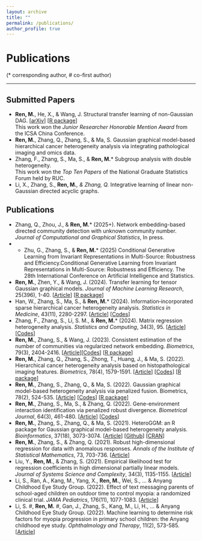 ```yaml
---
layout: archive
title: ""
permalink: /publications/
author_profile: true
---
```



# Publications
(* corresponding author, \# co-first author)
- - -
## Submitted Papers 
- **Ren, M.**, He, X., & Wang, J. Structural transfer learning of non-Gaussian DAG. [[arXiv](https://arxiv.org/abs/2310.10239)] [[R package](https://CRAN.R-project.org/package=TransGraph)]        
This work won the *Junior Researcher Honorable Mention Award* from the ICSA China Conference.
- **Ren, M.**, Zhang, Q., Zhang, S., & Ma, S. Gaussian graphical model-based hierarchical cancer heterogeneity analysis via integrating pathological imaging and omics data.
- Zhang, F., Zhang, S., Ma, S., & **Ren, M.*** Subgroup analysis with double heterogeneity.    
This work won the *Top Ten Papers* of the National Graduate Statistics Forum held by RUC.
- Li, X., Zhang, S., **Ren, M.***, & Zhang, Q.* Integrative learning of linear non-Gaussian directed acyclic graphs.


## Publications  
- Zhang, Q., Zhou, J., & **Ren, M.*** (2025+). Network embedding-based directed community detection with unknown community number. *Journal of Computational and Graphical Statistics*, In press.
- - Zhu, G., Zhang, S., & **Ren, M.*** (2025) Conditional Generative Learning from Invariant Representations in Multi-Source: Robustness and Efficiency.Conditional Generative Learning from Invariant Representations in Multi-Source: Robustness and Efficiency. The 28th International Conference on Artificial Intelligence and Statistics.
- **Ren, M.**, Zhen, Y., & Wang, J. (2024). Transfer learning for tensor Gaussian graphical models. *Journal of Machine Learning Research*, 25(396), 1-40. [[Article](https://jmlr.org/papers/v25/22-1313.html)] [[R package](https://CRAN.R-project.org/package=TransGraph)]  
- Han, W., Zhang, S., Ma, S., & **Ren, M.*** (2024). Information‐incorporated sparse hierarchical cancer heterogeneity analysis. *Statistics in Medicine*, 43(11), 2280-2297. [[Article](https://doi.org/10.1002/sim.10071)] [[Codes](https://github.com/HHanWei/ISHH)]
- Zhang, F., Zhang, S., Li, S. M., & **Ren, M.*** (2024). Matrix regression heterogeneity analysis. *Statistics and Computing*, 34(3), 95. [[Article](https://doi.org/10.1007/s11222-024-10401-z)][[Codes](https://github.com/Zhang-Fengchuan/Matrix-heterogeneity-linear-regression)]
- **Ren, M.**, Zhang, S., & Wang, J. (2023). Consistent estimation of the number of communities via regularized network embedding. *Biometrics*, 79(3), 2404-2416. [[Article](https://doi.org/10.1111/biom.13815)][[Codes](https://github.com/Ren-Mingyang/net-community-number-est)] [[R package](https://CRAN.R-project.org/package=cencrne)]
- **Ren, M.**, Zhang, Q., Zhang, S., Zhong, T., Huang, J., & Ma, S. (2022). Hierarchical cancer heterogeneity analysis based on histopathological imaging features. *Biometrics*, 78(4), 1579-1591. [[Article](https://doi.org/10.1111/biom.13544)] [[Codes](https://github.com/Ren-Mingyang/HhP)] [[R package](https://cran.r-project.org/web/packages/HhP/)]
- **Ren, M.**, Zhang, S., Zhang, Q., & Ma, S. (2022). Gaussian graphical model-based heterogeneity analysis via penalized fusion. Biometrics, 78(2), 524-535. [[Article](https://doi.org/10.1111/biom.13426)] [[Codes](https://github.com/Ren-Mingyang/GGM-PF)] [[R package](https://CRAN.R-project.org/package=HeteroGGM)]
- **Ren, M.**, Zhang, S., Ma, S., & Zhang, Q. (2022). Gene-environment interaction identification via penalized robust divergence. *Biometrical Journal*, 64(3), 461-480. [[Article](https://doi.org/10.1002/bimj.202000157)] [[Codes](https://github.com/Ren-Mingyang/GE-PRD)]
- **Ren, M.**, Zhang, S., Zhang, Q., & Ma, S. (2021). HeteroGGM: an R package for Gaussian graphical model-based heterogeneity analysis. *Bioinformatics*, 37(18), 3073-3074. [[Article](https://doi.org/10.1093/bioinformatics/btab134)] [[Github](https://github.com/Ren-Mingyang/HeteroGGM)] [[CRAN](https://CRAN.R-project.org/package=HeteroGGM)]
- **Ren, M.**, Zhang, S., & Zhang, Q. (2021). Robust high-dimensional regression for data with anomalous responses. *Annals of the Institute of Statistical Mathematics*, 73, 703-736. [[Article](https://doi.org/10.1007/s10463-020-00764-1)]  
- Liu, Y., **Ren, M.**, & Zhang, S. (2021). Empirical likelihood test for regression coefficients in high dimensional partially linear models. *Journal of Systems Science and Complexity*, 34(3), 1135-1155. [[Article](https://doi.org/10.1007/s11424-020-9260-3)]    
- Li, S., Ran, A., Kang, M., Yang, X., **Ren, M.**, Wei, S., ... & Anyang Childhood Eye Study Group. (2022). Effect of text messaging parents of school-aged children on outdoor time to control myopia: a randomized clinical trial. *JAMA Pediatrics*, 176(11), 1077-1083. [[Article](http://dx.doi.org/10.1001/jamapediatrics.2022.3542)]    
- Li, S. #, **Ren, M.** #, Gan, J., Zhang, S., Kang, M., Li, H., ... & Anyang Childhood Eye Study Group. (2022). Machine learning to determine risk factors for myopia progression in primary school children: the Anyang childhood eye study. *Ophthalmology and Therapy*, 11(2), 573-585. [[Article](https://doi.org/10.1007/s40123-021-00450-2)]


